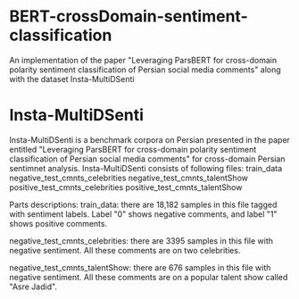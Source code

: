# BERT-crossDomain-sentiment-classification
An implementation of the paper "Leveraging ParsBERT for cross-domain polarity sentiment classification of Persian social media comments" along with the dataset Insta-MultiDSenti
# Insta-MultiDSenti
Insta-MultiDSenti is a benchmark corpora on Persian presented in the paper entitled "Leveraging ParsBERT for cross-domain polarity sentiment classification of Persian social media comments" for cross-domain Persian sentimnet analysis.
Insta-MultiDSenti consists of following files:
	train_data
	negative_test_cmnts_celebrities
	negative_test_cmnts_talentShow
	positive_test_cmnts_celebrities
  positive_test_cmnts_talentShow

Parts descriptions:
train_data: there are 18,182 samples in this file tagged with sentiment labels. Label "0" shows negative comments, and label "1" shows positive comments.

negative_test_cmnts_celebrities: there are 3395 samples in this file with negative sentiment. All these comments are on two celebrities.

negative_test_cmnts_talentShow: there are 676 samples in this file with negative sentiment. All these comments are on a popular talent show called "Asre Jadid".
